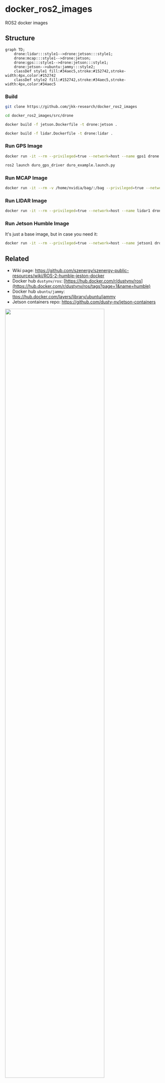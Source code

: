 # docker_ros2_images
ROS2 docker images

## Structure

```mermaid
graph TD;
    drone:lidar:::style1-->drone:jetson:::style1;
    drone:mcap:::style1-->drone:jetson;
    drone:gps:::style1-->drone:jetson:::style1;
    drone:jetson-->ubuntu:jammy:::style2;
    classDef style1 fill:#34aec5,stroke:#152742,stroke-width:4px,color:#152742
    classDef style2 fill:#152742,stroke:#34aec5,stroke-width:4px,color:#34aec5
```

### Build 
```bash
git clone https://github.com/jkk-research/docker_ros2_images
```

```bash
cd docker_ros2_images/src/drone
```

```bash
docker build -f jetson.Dockerfile -t drone:jetson .
```

```bash
docker build -f lidar.Dockerfile -t drone:lidar .
```



### Run GPS Image
```bash
docker run -it --rm --privileged=true --network=host --name gps1 drone:gps
```

``` bash
ros2 launch duro_gps_driver duro_example.launch.py
```

### Run MCAP Image
```bash
docker run -it --rm -v /home/nvidia/bag/:/bag --privileged=true --network=host --name mcap1 drone:mcap 
```

### Run LIDAR Image
```bash
docker run -it --rm --privileged=true --network=host --name lidar1 drone:lidar
```
### Run Jetson Humble Image

It's just a base image, but in case you need it:

```bash
docker run -it --rm --privileged=true --network=host --name jetson1 drone:jetson 
```


## Related
- Wiki page: https://github.com/szenergy/szenergy-public-resources/wiki/ROS-2-humble-jeston-docker
- Docker hub `dustynv/ros`: [https://hub.docker.com/r/dustynv/ros](https://hub.docker.com/r/dustynv/ros/tags?page=1&name=humble)
- Docker hub `ubuntu/jammy`: [ttps://hub.docker.com/layers/library/ubuntu/jammy](https://hub.docker.com/layers/library/ubuntu/jammy/images/sha256-c9cf959fd83770dfdefd8fb42cfef0761432af36a764c077aed54bbc5bb25368?context=explore)
- Jetson containers repo: https://github.com/dusty-nv/jetson-containers




<img src="https://github.com/szenergy/szenergy-public-resources/assets/11504709/0bee08b0-37e9-4a22-9bb9-da86c677ab76" width="80%" />
